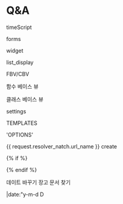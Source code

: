 # Q&A

timeScript



forms

widget



list_display



FBV/CBV

함수 베이스 뷰

클래스 베이스 뷰







settings

TEMPLATES

'OPTIONS'







{{ request.resolver_natch.url_name }} create

{% if  %}

{% endif  %}



데이트 바꾸기 장고 문서 찾기

|date:"y-m-d D